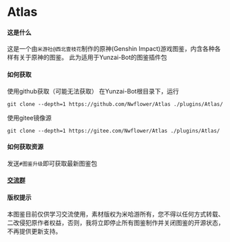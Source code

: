 # Atlas

#### 这是什么
这是一个由`米游社@西北壹枝花`制作的原神(Genshin Impact)游戏图鉴，内含各种各样有关于原神的图鉴。
此为适用于Yunzai-Bot的图鉴插件包

#### 如何获取

使用github获取（可能无法获取）
在Yunzai-Bot根目录下，运行
```
git clone --depth=1 https://github.com/Nwflower/Atlas ./plugins/Atlas/
```

使用gitee镜像源
```
git clone --depth=1 https://gitee.com/Nwflower/Atlas ./plugins/Atlas/
```

#### 如何获取资源
发送`#图鉴升级`即可获取最新图鉴包

#### [交流群](https://qm.qq.com/cgi-bin/qm/qr?k=XOTZhBWpv68F1sfsMIzKJpg28NBPKJgg&jump_from=webapi&authKey=/XagQoLiUhOi+t67MCkWOSRLlXe+ywVmrkCHdoD3CjwqNzAUYspTrqYklkwb3W0R)

#### 版权提示
本图鉴目前仅供学习交流使用，素材版权为米哈游所有，您不得以任何方式转载、二改侵犯原作者权益，否则，我将立即停止所有图鉴制作并关闭图鉴的开源状态，不再提供更新支持。
